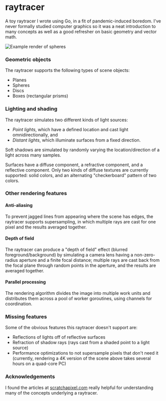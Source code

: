 # raytracer
A toy raytracer I wrote using Go, in a fit of pandemic-induced boredom. I've never formally studied computer graphics so
it was a neat introduction to many concepts as well as a good refresher on basic geometry and vector math.

![Example render of spheres](https://i.imgur.com/cPF2zAB.png)

### Geometric objects
The raytracer supports the following types of scene objects:
* Planes
* Spheres
* Discs
* Boxes (rectangular prisms)

### Lighting and shading
The raytracer simulates two different kinds of light sources:
* *Point lights*, which have a defined location and cast light omnidirectionally, and
* *Distant lights*, which illuminate surfaces from a fixed direction.

Soft shadows are simulated by randomly varying the location/direction of a light across many samples.

Surfaces have a diffuse component, a refractive component, and a reflective component. Only two kinds of diffuse
textures are currently supported: solid colors, and an alternating "checkerboard" pattern of two colors.

### Other rendering features
#### Anti-aliasing
To prevent jagged lines from appearing where the scene has edges, the raytracer supports supersampling, in which
multiple rays are cast for one pixel and the results averaged together.

#### Depth of field
The raytracer can produce a "depth of field" effect (blurred foreground/background) by simulating a camera lens having a
non-zero-radius aperture and a finite focal distance; multiple rays are cast back from the focal plane through random
points in the aperture, and the results are averaged together.

#### Parallel processing
The rendering algorithm divides the image into multiple work units and distributes them across a pool of worker
goroutines, using channels for coordination.

### Missing features
Some of the obvious features this raytracer doesn't support are:
* Reflections of lights off of reflective surfaces
* Refraction of shadow rays (rays cast from a shaded point to a light source)
* Performance optimizations to not supersample pixels that don't need it (currently, rendering a 4K version of the scene
above takes several hours on a quad-core PC)

### Acknowledgements
I found the articles at [scratchapixel.com](https://www.scratchapixel.com/) really helpful for understanding many of the
concepts underlying a raytracer.
